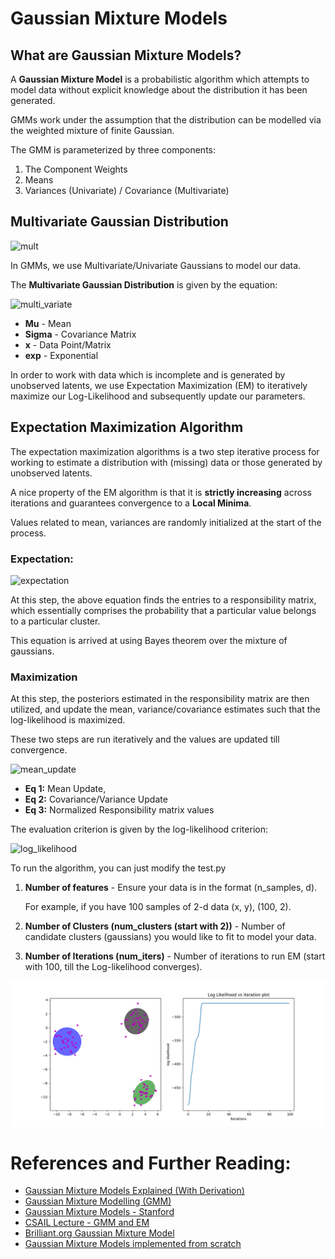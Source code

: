 # Gaussian Mixture Models

## What are Gaussian Mixture Models?
A **Gaussian Mixture Model** is a probabilistic algorithm which attempts to model data without explicit knowledge about the distribution it has been generated.

GMMs work under the assumption that the distribution can be modelled via the weighted mixture of finite Gaussian.

The GMM is parameterized by three components:
1. The Component Weights
2. Means
3. Variances (Univariate) / Covariance (Multivariate)

## Multivariate Gaussian Distribution

![mult](https://www.researchgate.net/profile/Raghavendra_Selvan2/publication/320182941/figure/fig1/AS:631626589544513@1527602922664/Illustration-of-a-bivariate-Gaussian-distribution-The-marginal-and-joint-probability.png)

In GMMs, we use Multivariate/Univariate Gaussians to model our data.

The **Multivariate Gaussian Distribution** is given by the equation:

![multi_variate](https://miro.medium.com/max/700/1*qUy5tdKD3JF8SBpGfN9TpQ.png)


* **Mu** - Mean
* **Sigma** - Covariance Matrix
* **x** - Data Point/Matrix
* **exp** - Exponential

In order to work with data which is incomplete and is generated by unobserved latents, we use Expectation Maximization (EM) to iteratively maximize our Log-Likelihood and subsequently update our parameters.

## Expectation Maximization Algorithm

The expectation maximization algorithms is a two step iterative process for working to estimate a distribution with (missing) data or those generated by unobserved latents.

A nice property of the EM algorithm is that it is **strictly increasing** across iterations and guarantees convergence to a **Local Minima**.

Values related to mean, variances are randomly initialized at the start of the process.

### Expectation:

![expectation](https://miro.medium.com/max/453/1*4r_oPcLb1i-0Bv8IILKiTg.png)

At this step, the above equation finds the entries to a responsibility matrix, which essentially comprises the probability that a particular value belongs to a particular cluster.

This equation is arrived at using Bayes theorem over the mixture of gaussians.

### Maximization
At this step, the posteriors estimated in the responsibility matrix are then utilized, and update the mean, variance/covariance estimates such that the log-likelihood is maximized.

These two steps are run iteratively and the values are updated till convergence.

![mean_update](https://miro.medium.com/max/395/0*L9uVNWuLFQVjqtIu)

* **Eq 1:** Mean Update,
* **Eq 2:** Covariance/Variance Update
* **Eq 3:** Normalized Responsibility matrix values

The evaluation criterion is given by the log-likelihood criterion:

![log_likelihood](https://miro.medium.com/max/576/1*YOEEcpEOWLyeVvdq6ePJ0g.png)

To run the algorithm, you can just modify the test.py

1. **Number of features** - Ensure your data is in the format (n_samples, d). 
   
   For example, if you have 100 samples of 2-d data (x, y), (100, 2).
2. **Number of Clusters (num_clusters (start with 2))** - Number of candidate clusters (gaussians) you would like to fit to model your data.
3. **Number of Iterations (num_iters)** - Number of iterations to run EM (start with 100, till the Log-likelihood converges).

![figure_1.png](assets/Figure_1.png)

# References and Further Reading:
* [Gaussian Mixture Models Explained (With Derivation)](https://towardsdatascience.com/gaussian-mixture-models-explained-6986aaf5a95)
* [Gaussian Mixture Modelling (GMM)](https://towardsdatascience.com/gaussian-mixture-modelling-gmm-833c88587c7f)
* [Gaussian Mixture Models - Stanford](http://statweb.stanford.edu/~tibs/stat315a/LECTURES/em.pdf)
* [CSAIL Lecture - GMM and EM](http://people.csail.mit.edu/dsontag/courses/ml12/slides/lecture21.pdf)
* [Brilliant.org Gaussian Mixture Model](https://brilliant.org/wiki/gaussian-mixture-model/)
* [Gaussian Mixture Models implemented from scratch](https://towardsdatascience.com/gaussian-mixture-models-implemented-from-scratch-1857e40ea566)
